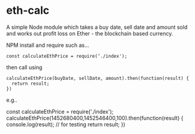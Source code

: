# eth-calc

A simple Node module which takes a buy date, sell date and amount sold and works out profit loss on Ether - the blockchain based currency.

NPM install and require such as…

	const calculateEthPrice = require(‘./index');

then call using 

	calculateEthPrice(buyDate, sellDate, amount).then(function(result) {
 	  return result;
	})  

e.g..

const calculateEthPrice = require('./index');
calculateEthPrice(1452680400,1452546400,100).then(function(result) {
   console.log(result); // for testing
   return result;
})  

